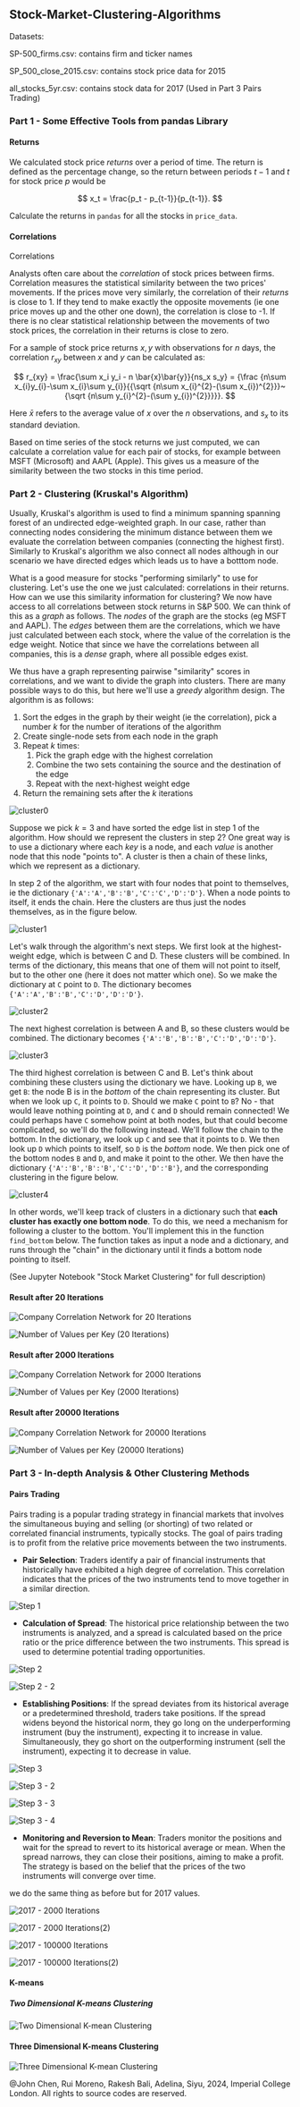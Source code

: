## Stock-Market-Clustering-Algorithms

Datasets:

SP-500_firms.csv: contains firm and ticker names

SP_500_close_2015.csv: contains stock price data for 2015

all_stocks_5yr.csv: contains stock data for 2017 (Used in Part 3 Pairs Trading)

### Part 1 - Some Effective Tools from pandas Library 

#### Returns

We calculated stock price _returns_ over a period of time. The return is defined as the percentage change, so the return between periods $t-1$ and $t$ for stock price $p$ would be

$$
x_t = \frac{p_t - p_{t-1}}{p_{t-1}}.
$$

Calculate the returns in `pandas` for all the stocks in `price_data`.

#### Correlations

Correlations

Analysts often care about the _correlation_ of stock prices between firms. Correlation measures the statistical similarity between the two prices' movements. If the prices move very similarly, the correlation of their _returns_  is close to 1. If they tend to make exactly the opposite movements (ie one price moves up and the other one down), the correlation is close to -1. If there is no clear statistical relationship between the movements of two stock prices, the correlation in their returns is close to zero.

For a sample of stock price returns $x,y$ with observations for $n$ days, the correlation $r_{xy}$ between $x$ and $y$ can be calculated as:

$$
r_{xy} = \frac{\sum x_i y_i - n \bar{x}\bar{y}}{ns_x s_y} = {\frac {n\sum x_{i}y_{i}-\sum x_{i}\sum y_{i}}{{\sqrt {n\sum x_{i}^{2}-(\sum x_{i})^{2}}}~{\sqrt {n\sum y_{i}^{2}-(\sum y_{i})^{2}}}}}.
$$

Here $\bar{x}$ refers to the average value of $x$ over the $n$ observations, and $s_x$ to its standard deviation.

Based on time series of the stock returns we just computed, we can calculate a  correlation value for each pair of stocks, for example between MSFT (Microsoft) and AAPL (Apple). This gives us a measure of the similarity between the two stocks in this time period.

### Part 2 - Clustering (Kruskal's Algorithm)

Usually, Kruskal's algorithm is used to find a minimum spanning spanning forest of an undirected edge-weighted graph. In our case, rather than connecting nodes considering the minimum distance between them we evaluate the correlation between companies (connecting the highest first). Similarly to Kruskal's algorithm we also connect all nodes although in our scenario we have directed edges which leads us to have a botttom node.

What is a good measure for stocks "performing similarly" to use for clustering. Let's use the one we just calculated: correlations in their returns. How can we use this similarity information for clustering? We now have access to all correlations between stock returns in S&P 500. We can think of this as a _graph_ as follows. The _nodes_ of the graph are the stocks (eg MSFT and AAPL). The _edges_ between them are the correlations, which we have just calculated between each stock, where the value of the correlation is the edge weight. Notice that since we have the correlations between all companies, this is a _dense_ graph, where all possible edges exist.

We thus have a graph representing pairwise "similarity" scores in correlations, and we want to divide the graph into clusters. There are many possible ways to do this, but here we'll use a _greedy_ algorithm design. The algorithm is as follows:

1. Sort the edges in the graph by their weight (ie the correlation), pick a number $k$ for the number of iterations of the algorithm
2. Create single-node sets from each node in the graph
3. Repeat $k$ times:
	1. Pick the graph edge with the highest correlation
	2. Combine the two sets containing the source and the destination of the edge
	3. Repeat with the next-highest weight edge
4. Return the remaining sets after the $k$ iterations 

![cluster0](https://github.com/ANewGitHuber/Stock-Market-Clustering-Algorithms/assets/88078123/71daf924-4990-483f-b982-c4a7ab754f73)

Suppose we pick $k=3$ and have sorted the edge list in step 1 of the algorithm. How should we represent the clusters in step 2? One great way is to use a dictionary where each _key_ is a node, and each _value_ is another node that this node "points to". A cluster is then a chain of these links, which we represent as a dictionary.

In step 2 of the algorithm, we start with four nodes that point to themselves, ie the dictionary `{'A':'A','B':'B','C':'C','D':'D'}`. When a node points to itself, it ends the chain. Here the clusters are thus just the nodes themselves, as in the figure below.

![cluster1](https://github.com/ANewGitHuber/Stock-Market-Clustering-Algorithms/assets/88078123/21c0823d-43e1-458b-bc6d-c51927cefa9e)

Let's walk through the algorithm's next steps. We first look at the highest-weight edge, which is between C and D. These clusters will be combined. In terms of the dictionary, this means that one of them will not point to itself, but to the other one (here it does not matter which one). So we make the dictionary at `C` point to `D`. The dictionary becomes `{'A':'A','B':'B','C':'D','D':'D'}`.

![cluster2](https://github.com/ANewGitHuber/Stock-Market-Clustering-Algorithms/assets/88078123/8d9955af-2c2f-4322-8341-0972bd04f7ff)

The next highest correlation is between A and B, so these clusters would be combined. The dictionary becomes `{'A':'B','B':'B','C':'D','D':'D'}`.

![cluster3](https://github.com/ANewGitHuber/Stock-Market-Clustering-Algorithms/assets/88078123/60598d8b-b2f0-4cd7-a186-3adfe62ebb7b)

The third highest correlation is between C and B. Let's think about combining these clusters using the dictionary we have. Looking up `B`, we get `B`: the node B is in the _bottom_ of the chain representing its cluster. But when we look up `C`, it points to `D`. Should we make `C` point to `B`? No - that would leave nothing  pointing at `D`, and `C` and `D` should remain connected! We could perhaps have `C` somehow point at both nodes, but that could become complicated, so we'll do the following instead. We'll follow the chain to the bottom. In the dictionary, we look up `C` and see that it points to `D`. We then look up `D` which points to itself, so `D` is the _bottom_ node. We then pick one of the bottom nodes `B` and `D`, and make it point to the other. We then have the dictionary `{'A':'B','B':'B','C':'D','D':'B'}`, and the corresponding clustering in the figure below.

![cluster4](https://github.com/ANewGitHuber/Stock-Market-Clustering-Algorithms/assets/88078123/833a30e6-3a1e-496d-89e8-1e209d61454e)

In other words, we'll keep track of clusters in a dictionary such that **each cluster has exactly one bottom node**. To do this, we need a mechanism for following a cluster to the bottom. You'll implement this in the function `find_bottom` below. The function takes as input a node and a dictionary, and runs through the "chain" in the dictionary until it finds a bottom node pointing to itself.

(See Jupyter Notebook "Stock Market Clustering" for full description)

#### Result after 20 Iterations

![Company Correlation Network for 20 Iterations](https://github.com/ANewGitHuber/Stock-Market-Clustering-Algorithms/assets/88078123/f0642e5b-d894-4d6a-ba18-9beff3dd5425)

![Number of Values per Key (20 Iterations)](https://github.com/ANewGitHuber/Stock-Market-Clustering-Algorithms/assets/88078123/29210c7b-536b-49b3-ad03-1021e4c44eec)

#### Result after 2000 Iterations

![Company Correlation Network for 2000 Iterations](https://github.com/ANewGitHuber/Stock-Market-Clustering-Algorithms/assets/88078123/d30671e6-f5c7-41c2-a628-8529b10e6805)

![Number of Values per Key (2000 Iterations)](https://github.com/ANewGitHuber/Stock-Market-Clustering-Algorithms/assets/88078123/249df462-5349-4edb-b9c2-cc7a9415c9a9)

#### Result after 20000 Iterations

![Company Correlation Network for 20000 Iterations](https://github.com/ANewGitHuber/Stock-Market-Clustering-Algorithms/assets/88078123/1ed116ed-df4a-4d7d-bffa-6e4642f259a8)

![Number of Values per Key (20000 Iterations)](https://github.com/ANewGitHuber/Stock-Market-Clustering-Algorithms/assets/88078123/ec9abce6-68e5-48d7-8707-3b6bd8420f2d)

### Part 3 - In-depth Analysis & Other Clustering Methods

#### Pairs Trading

Pairs trading is a popular trading strategy in financial markets that involves the simultaneous buying and selling (or shorting) of two related or correlated financial instruments, typically stocks. The goal of pairs trading is to profit from the relative price movements between the two instruments.

- **Pair Selection**: Traders identify a pair of financial instruments that historically have exhibited a high degree of correlation. This correlation indicates that the prices of the two instruments tend to move together in a similar direction.

![Step 1](https://github.com/ANewGitHuber/Stock-Market-Clustering-Algorithms/assets/88078123/537037ae-5274-4608-94ea-84a6661375f4)


- **Calculation of Spread**: The historical price relationship between the two instruments is analyzed, and a spread is calculated based on the price ratio or the price difference between the two instruments. This spread is used to determine potential trading opportunities.

![Step 2](https://github.com/ANewGitHuber/Stock-Market-Clustering-Algorithms/assets/88078123/985711bd-b288-49d3-b3a3-cf270ac34283)

![Step 2 - 2](https://github.com/ANewGitHuber/Stock-Market-Clustering-Algorithms/assets/88078123/8865debf-8008-4efc-afce-0f93f865d453)


- **Establishing Positions**: If the spread deviates from its historical average or a predetermined threshold, traders take positions. If the spread widens beyond the historical norm, they go long on the underperforming instrument (buy the instrument), expecting it to increase in value. Simultaneously, they go short on the outperforming instrument (sell the instrument), expecting it to decrease in value.

![Step 3](https://github.com/ANewGitHuber/Stock-Market-Clustering-Algorithms/assets/88078123/8d845774-7e45-48db-8f12-a4c2ef0aef6b)

![Step 3 - 2](https://github.com/ANewGitHuber/Stock-Market-Clustering-Algorithms/assets/88078123/926dc410-00be-4406-b594-7de7cbc8a69c)

![Step 3 - 3](https://github.com/ANewGitHuber/Stock-Market-Clustering-Algorithms/assets/88078123/cc572a4b-d3d2-462e-b970-3bf322422ce0)

![Step 3 - 4](https://github.com/ANewGitHuber/Stock-Market-Clustering-Algorithms/assets/88078123/3a07398a-424c-431d-ad29-62110ae301c7)


- **Monitoring and Reversion to Mean**: Traders monitor the positions and wait for the spread to revert to its historical average or mean. When the spread narrows, they can close their positions, aiming to make a profit. The strategy is based on the belief that the prices of the two instruments will converge over time.

we do the same thing as before but for 2017 values.

![2017 - 2000 Iterations](https://github.com/ANewGitHuber/Stock-Market-Clustering-Algorithms/assets/88078123/104ca3f1-3a1d-49f1-91df-80ea79a79170)

![2017 - 2000 Iterations(2)](https://github.com/ANewGitHuber/Stock-Market-Clustering-Algorithms/assets/88078123/7905b9c0-b769-4480-8460-8ba0d12e416e)

![2017 - 100000 Iterations](https://github.com/ANewGitHuber/Stock-Market-Clustering-Algorithms/assets/88078123/7475e43b-dc13-4536-81d7-7b2e81dd1756)

![2017 - 100000 Iterations(2)](https://github.com/ANewGitHuber/Stock-Market-Clustering-Algorithms/assets/88078123/730ab496-5b02-4577-93f2-00640eb02e81)

#### K-means

##### Two Dimensional K-means Clustering

![Two Dimensional K-mean Clustering](https://github.com/ANewGitHuber/Stock-Market-Clustering-Algorithms/assets/88078123/fad33af0-aa65-4fa5-b5cc-afe857591560)

#### Three Dimensional K-means Clustering

![Three Dimensional K-mean Clustering](https://github.com/ANewGitHuber/Stock-Market-Clustering-Algorithms/assets/88078123/b17ea46b-2b34-485a-9d36-8b5550e732c0)

@John Chen, Rui Moreno, Rakesh Bali, Adelina, Siyu, 2024, Imperial College London. All rights to source codes are reserved.
